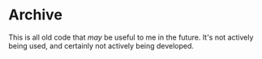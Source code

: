 # Archive

This is all old code that *may* be useful to me in the future. It's not actively being used, and certainly not actively being developed.
